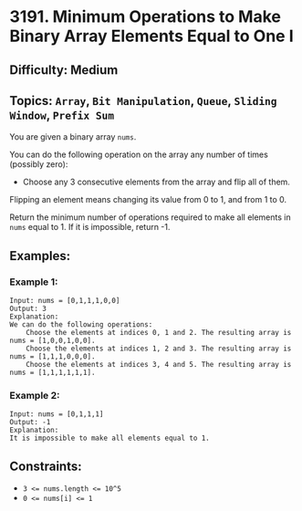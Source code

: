 # 3191. Minimum Operations to Make Binary Array Elements Equal to One I

## Difficulty: Medium
## Topics: `Array`, `Bit Manipulation`, `Queue`, `Sliding Window`, `Prefix Sum`

You are given a binary array `nums`.

You can do the following operation on the array any number of times (possibly zero):

* Choose any 3 consecutive elements from the array and flip all of them.

Flipping an element means changing its value from 0 to 1, and from 1 to 0.

Return the minimum number of operations required to make all elements in `nums` equal to 1. If it is impossible, return -1.

## Examples:
### Example 1:
```
Input: nums = [0,1,1,1,0,0]
Output: 3
Explanation:
We can do the following operations:
    Choose the elements at indices 0, 1 and 2. The resulting array is nums = [1,0,0,1,0,0].
    Choose the elements at indices 1, 2 and 3. The resulting array is nums = [1,1,1,0,0,0].
    Choose the elements at indices 3, 4 and 5. The resulting array is nums = [1,1,1,1,1,1].
```

### Example 2:
```
Input: nums = [0,1,1,1]
Output: -1
Explanation:
It is impossible to make all elements equal to 1.
```

## Constraints:
* `3 <= nums.length <= 10^5`
* `0 <= nums[i] <= 1`
